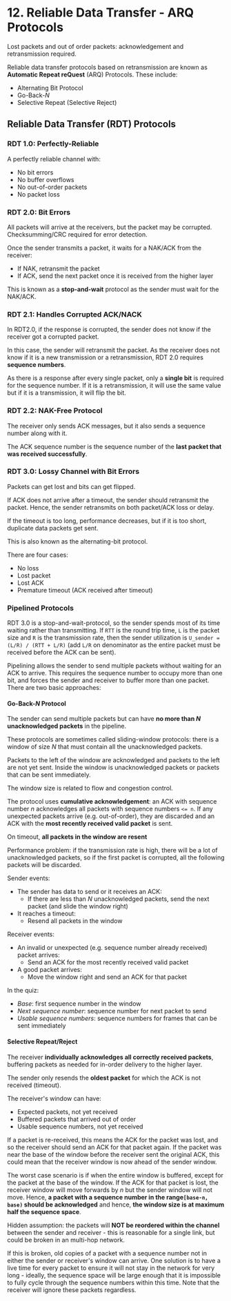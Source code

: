 # 12. Reliable Data Transfer - ARQ Protocols

Lost packets and out of order packets: acknowledgement and retransmission required.

Reliable data transfer protocols based on retransmission are known as **Automatic Repeat reQuest** (ARQ) Protocols. These include:

- Alternating Bit Protocol
- Go-Back-*N*
- Selective Repeat (Selective Reject)

## Reliable Data Transfer (RDT) Protocols

### RDT 1.0: Perfectly-Reliable

A perfectly reliable channel with:

- No bit errors
- No buffer overflows
- No out-of-order packets
- No packet loss

### RDT 2.0: Bit Errors

All packets will arrive at the receivers, but the packet may be corrupted.
Checksumming/CRC required for error detection.

Once the sender transmits a packet, it waits for a NAK/ACK from the receiver:

- If NAK, retransmit the packet
- If ACK, send the next packet once it is received from the higher layer

This is known as a **stop-and-wait** protocol as the sender must wait for the NAK/ACK.

### RDT 2.1: Handles Corrupted ACK/NACK

In RDT2.0, if the response is corrupted, the sender does not know if the receiver got a corrupted packet.

In this case, the sender will retransmit the packet. As the receiver does not know if it is a new transmission or a retransmission, RDT 2.0 requires **sequence numbers**.

As there is a response after every single packet, only a **single bit** is required for the sequence number. If it is a retransmission, it will use the same value but if it is a transmission, it will flip the bit.

### RDT 2.2: NAK-Free Protocol

The receiver only sends ACK messages, but it also sends a sequence number along with it.

The ACK sequence number is the sequence number of the **last packet that was received successfully**.

### RDT 3.0: Lossy Channel with Bit Errors

Packets can get lost and bits can get flipped.

If ACK does not arrive after a timeout, the sender should retransmit the packet. Hence, the sender retransmits on both packet/ACK loss or delay.

If the timeout is too long, performance decreases, but if it is too short, duplicate data packets get sent.

This is also known as the alternating-bit protocol.

There are four cases:

- No loss
- Lost packet
- Lost ACK
- Premature timeout (ACK received after timeout)

### Pipelined Protocols

RDT 3.0 is a stop-and-wait-protocol, so the sender spends most of its time waiting rather than transmitting. If `RTT` is the round trip time, `L` is the packet size and `R` is the transmission rate, then the sender utilization is `U_sender = (L/R) / (RTT + L/R)` (add `L/R` on denominator as the entire packet must be received before the ACK can be sent).

Pipelining allows the sender to send multiple packets without waiting for an ACK to arrive. This requires the sequence number to occupy more than one bit, and forces the sender and receiver to buffer more than one packet. There are two basic approaches:

#### Go-Back-*N* Protocol

The sender can send multiple packets but can have **no more than *N* unacknowledged packets** in the pipeline.

These protocols are sometimes called sliding-window protocols: there is a window of size *N* that must contain all the unacknowledged packets.

Packets to the left of the window are acknowledged and packets to the left are not yet sent. Inside the window is unacknowledged packets or packets that can be sent immediately.

<!-- Usable sequence numbers: sequence numbers for frames that can be sent immediately-->


The window size is related to flow and congestion control.

The protocol uses **cumulative acknowledgement**: an ACK with sequence number *n* acknowledges all packets with sequence numbers `<= n`. If any unexpected packets arrive (e.g. out-of-order), they are discarded and an ACK with the **most recently received valid packet** is sent.

On timeout, **all packets in the window are resent**

Performance problem: if the transmission rate is high, there will be a lot of unacknowledged packets, so if the first packet is corrupted, all the following packets will be discarded.

Sender events:

- The sender has data to send or it receives an ACK:
  - If there are less than *N* unacknowledged packets, send the next packet (and slide the window right)
- It reaches a timeout:
  - Resend all packets in the window

Receiver events:

- An invalid or unexpected (e.g. sequence number already received) packet arrives:
  - Send an ACK for the most recently received valid packet
- A good packet arrives:
  - Move the window right and send an ACK for that packet

In the quiz:

- *Base*: first sequence number in the window
- *Next sequence number*: sequence number for next packet to send
- *Usable sequence numbers*: sequence numbers for frames that can be sent immediately

#### Selective Repeat/Reject

The receiver **individually acknowledges all correctly received packets**, buffering packets as needed for in-order delivery to the higher layer.

The sender only resends the **oldest packet** for which the ACK is not received (timeout).

The receiver's window can have:

- Expected packets, not yet received
- Buffered packets that arrived out of order
- Usable sequence numbers, not yet received

If a packet is re-received, this means the ACK for the packet was lost, and so the receiver should send an ACK for that packet again. If the packet was near the base of the window before the receiver sent the original ACK, this could mean that the receiver window is now ahead of the sender window.

The worst case scenario is if when the entire window is buffered, except for the packet at the base of the window. If the ACK for that packet is lost, the receiver window will move forwards by *n* but the sender window will not move. Hence, **a packet with a sequence number in the range`[base-n, base)` should be acknowledged** and hence, **the window size is at maximum half the sequence space**.

Hidden assumption: the packets will **NOT be reordered within the channel** between the sender and receiver - this is reasonable for a single link, but could be broken in an multi-hop network.

If this is broken, old copies of a packet with a sequence number not in either the sender or receiver's window can arrive. One solution is to have a live time for every packet to ensure it will not stay in the network for very long - ideally, the sequence space will be large enough that it is impossible to fully cycle through the sequence numbers within this time. Note that the receiver will ignore these packets regardless.

